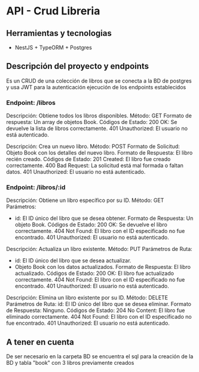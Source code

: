 # API - Crud Libreria

## Herramientas y tecnologias

- NestJS + TypeORM + Postgres

## Descripción del proyecto y endpoints

Es un CRUD de una colección de libros que se conecta a la BD de postgres y usa JWT para la autenticación ejecución de los endpoints establecidos

### Endpoint: /libros
Descripción: Obtiene todos los libros disponibles.
Método: GET
Formato de respuesta: Un array de objetos Book.
Códigos de Estado:
200 OK: Se devuelve la lista de libros correctamente.
401 Unauthorized: El usuario no está autenticado.

Descripción: Crea un nuevo libro.
Método: POST
Formato de Solicitud: Objeto Book con los detalles del nuevo libro.
Formato de Respuesta: El libro recién creado.
Códigos de Estado:
201 Created: El libro fue creado correctamente.
400 Bad Request: La solicitud está mal formada o faltan datos.
401 Unauthorized: El usuario no está autenticado.

### Endpoint: /libros/:id
Descripción: Obtiene un libro específico por su ID.
Método: GET
Parámetros:
* id: El ID único del libro que se desea obtener.
Formato de Respuesta: Un objeto Book.
Códigos de Estado:
200 OK: Se devuelve el libro correctamente.
404 Not Found: El libro con el ID especificado no fue encontrado.
401 Unauthorized: El usuario no está autenticado.

Descripción: Actualiza un libro existente.
Método: PUT
Parámetros de Ruta:
* id: El ID único del libro que se desea actualizar.
* Objeto Book con los datos actualizados.
Formato de Respuesta: El libro actualizado.
Códigos de Estado:
200 OK: El libro fue actualizado correctamente.
404 Not Found: El libro con el ID especificado no fue encontrado.
401 Unauthorized: El usuario no está autenticado.

Descripción: Elimina un libro existente por su ID.
Método: DELETE
Parámetros de Ruta:
id: El ID único del libro que se desea eliminar.
Formato de Respuesta: Ninguno.
Códigos de Estado:
204 No Content: El libro fue eliminado correctamente.
404 Not Found: El libro con el ID especificado no fue encontrado.
401 Unauthorized: El usuario no está autenticado.

## A tener en cuenta
De ser necesario en la carpeta BD se encuentra el sql para la creación de la BD y tabla "book" con 3 libros previamente creados
